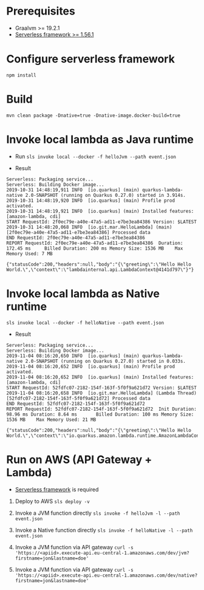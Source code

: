 # Prerequisites
- Graalvm >= 19.2.1
- [Serverless framework >= 1.56.1](https://serverless.com/framework/docs/getting-started/)

# Configure serverless framework
`npm install`

# Build
`mvn clean package -Dnative=true -Dnative-image.docker-build=true`

# Invoke local lambda as Java runtime
* Run
`sls invoke local --docker -f helloJvm --path event.json`

* Result
```
Serverless: Packaging service...
Serverless: Building Docker image...
2019-10-31 14:48:19,911 INFO  [io.quarkus] (main) quarkus-lambda-native 2.0-SNAPSHOT (running on Quarkus 0.27.0) started in 3.914s. 
2019-10-31 14:48:19,920 INFO  [io.quarkus] (main) Profile prod activated. 
2019-10-31 14:48:19,921 INFO  [io.quarkus] (main) Installed features: [amazon-lambda, cdi]
START RequestId: 2f0ec79e-a40e-47a5-ad11-e7be3ea84386 Version: $LATEST
2019-10-31 14:48:20,068 INFO  [io.git.mar.HelloLambda] (main) [2f0ec79e-a40e-47a5-ad11-e7be3ea84386] Processed data
END RequestId: 2f0ec79e-a40e-47a5-ad11-e7be3ea84386
REPORT RequestId: 2f0ec79e-a40e-47a5-ad11-e7be3ea84386  Duration: 172.45 ms     Billed Duration: 200 ms Memory Size: 1536 MB    Max Memory Used: 7 MB   

{"statusCode":200,"headers":null,"body":"{\"greeting\":\"Hello Hello World.\",\"context\":\"lambdainternal.api.LambdaContext@4141d797\"}"}
```

# Invoke local lambda as Native runtime
`sls invoke local --docker -f helloNative --path event.json`


* Result
```
Serverless: Packaging service...
Serverless: Building Docker image...
2019-11-04 08:16:20,650 INFO  [io.quarkus] (main) quarkus-lambda-native 2.0-SNAPSHOT (running on Quarkus 0.27.0) started in 0.033s. 
2019-11-04 08:16:20,652 INFO  [io.quarkus] (main) Profile prod activated. 
2019-11-04 08:16:20,652 INFO  [io.quarkus] (main) Installed features: [amazon-lambda, cdi]
START RequestId: 52fdfc07-2182-154f-163f-5f0f9a621d72 Version: $LATEST
2019-11-04 08:16:20,658 INFO  [io.git.mar.HelloLambda] (Lambda Thread) [52fdfc07-2182-154f-163f-5f0f9a621d72] Processed data
END RequestId: 52fdfc07-2182-154f-163f-5f0f9a621d72
REPORT RequestId: 52fdfc07-2182-154f-163f-5f0f9a621d72  Init Duration: 98.96 ms Duration: 8.64 ms       Billed Duration: 100 ms Memory Size: 1536 MB    Max Memory Used: 21 MB  

{"statusCode":200,"headers":null,"body":"{\"greeting\":\"Hello Hello World.\",\"context\":\"io.quarkus.amazon.lambda.runtime.AmazonLambdaContext@7f996da1e7a0\"}"}
```

# Run on AWS (API Gateway + Lambda)
* [Serverless framework](https://serverless.com/framework/docs/providers/aws/guide/quick-start/) is required

1. Deploy to AWS
`sls deploy -v`

2. Invoke a JVM function directly
`sls invoke -f helloJvm -l --path event.json`

3. Invoke a Native function directly
`sls invoke -f helloNative -l --path event.json`

4. Invoke a JVM function via API gateway
`curl -s 'https://<apiid>.execute-api.eu-central-1.amazonaws.com/dev/jvm?firstname=jon&lastname=doe'`

5. Invoke a JVM function via API gateway
`curl -s 'https://<apiid>.execute-api.eu-central-1.amazonaws.com/dev/native?firstname=jon&lastname=doe'`
